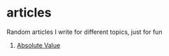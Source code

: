 # articles
Random articles I write for different topics, just for fun

1. [Absolute Value](Absolute_value.md)
